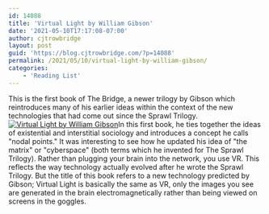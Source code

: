 ```yaml
---
id: 14088
title: 'Virtual Light by William Gibson'
date: '2021-05-10T17:17:08-07:00'
author: cjtrowbridge
layout: post
guid: 'https://blog.cjtrowbridge.com/?p=14088'
permalink: /2021/05/10/virtual-light-by-william-gibson/
categories:
    - 'Reading List'
---
```


This is the first book of The Bridge, a newer trilogy by Gibson which reintroduces many of his earlier ideas within the context of the new technologies that had come out since the Sprawl Trilogy. [![Virtual Light by William Gibson](https://blog.cjtrowbridge.com/wp-content/uploads/2021/05/Virtual-Light-by-William-Gibson-1-1.jpg)](https://amzn.to/3o5UYmq)In this first book, he ties together the ideas of existential and interstitial sociology and introduces a concept he calls "nodal points." It was interesting to see how he updated his idea of "the matrix" or "cyberspace" (both terms which he invented for The Sprawl Trilogy). Rather than plugging your brain into the network, you use VR. This reflects the way technology actually evolved after he wrote the Sprawl Trilogy. But the title of this book refers to a new technology predicted by Gibson; Virtual Light is basically the same as VR, only the images you see are generated in the brain electromagnetically rather than being viewed on screens in the goggles.